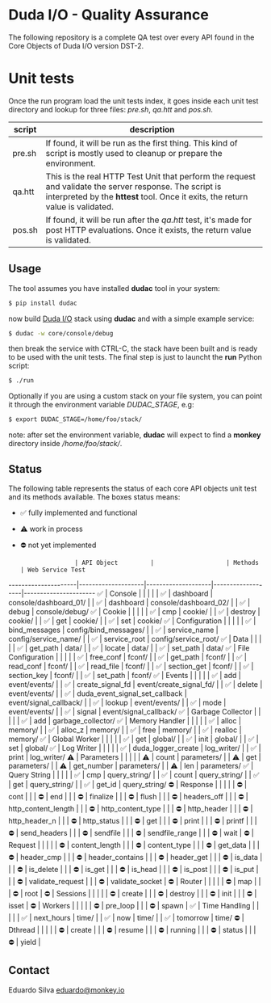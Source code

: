 # Duda I/O - Quality Assurance

The following repository is a complete QA test over every API found in the Core Objects of Duda I/O version DST-2.

# Unit tests

Once the run program load the unit tests index, it goes inside each unit test directory and lookup for three files: _pre.sh_, _qa.htt_ and _pos.sh_.

  script | description
---------|-----------
pre.sh   | If found, it will be run as the first thing. This kind of script is mostly used to cleanup or prepare the environment.
qa.htt   | This is the real HTTP Test Unit that perform the request and validate the server response. The script is interpreted by the __httest__ tool. Once it exits, the return value is validated.
pos.sh   | If found, it will be run after the _qa.htt_ test, it's made for post HTTP evaluations. Once it exists, the return value is validated.

## Usage

The tool assumes you have installed __dudac__ tool in your system:

```bash
$ pip install dudac
```

now build [Duda I/O](http://duda.io) stack using __dudac__ and with a simple example
service:

```bash
$ dudac -w core/console/debug
```

then break the service with CTRL-C, the stack have been built and is ready to be used with
the unit tests. The final step is just to launcht the __run__ Python script:

```bash
$ ./run
```
Optionally if you are using a custom stack on your file system, you can point it through the environment variable _DUDAC\_STAGE_, e.g:

```bash
$ export DUDAC_STAGE=/home/foo/stack/
```

note: after set the environment variable, __dudac__ will expect to find a __monkey__ directory
inside _/home/foo/stack/_.

## Status

The following table represents the status of each core API objects unit test and its methods available.
The boxes status means:

- :white_check_mark: fully implemented and functional
- :warning:  work in process
- :no_entry: not yet implemented


                     | API Object         |                    | Methods           | Web Service Test
---------------------|--------------------|--------------------|-------------------|----------------------
 :white_check_mark:  | Console            |                    |                   |
                     |                    | :white_check_mark: | dashboard         | console/dashboard_01/
                     |                    | :white_check_mark: | dashboard         | console/dashboard_02/
                     |                    | :white_check_mark: | debug             | console/debug/
 :white_check_mark:  | Cookie             |                    |                   |
                     |                    | :white_check_mark: | cmp               | cookie/
                     |                    | :white_check_mark: | destroy           | cookie/
                     |                    | :white_check_mark: | get               | cookie/
                     |                    | :white_check_mark: | set               | cookie/
 :white_check_mark:  | Configuration      |                    |                   |
                     |                    | :white_check_mark: | bind_messages     | config/bind_messages/
                     |                    | :white_check_mark: | service_name      | config/service_name/
                     |                    | :white_check_mark: | service_root      | config/service_root/
 :white_check_mark:  | Data               |                    |                   |
                     |                    | :white_check_mark: | get_path          | data/
                     |                    | :white_check_mark: | locate            | data/
                     |                    | :white_check_mark: | set_path          | data/
 :white_check_mark:  | File Configuration |                    |                   |
                     |                    | :white_check_mark: | free_conf         | fconf/
                     |                    | :white_check_mark: | get_path          | fconf/
                     |                    | :white_check_mark: | read_conf         | fconf/
                     |                    | :white_check_mark: | read_file         | fconf/
                     |                    | :white_check_mark: | section_get       | fconf/
                     |                    | :white_check_mark: | section_key       | fconf/
                     |                    | :white_check_mark: | set_path          | fconf/
 :white_check_mark:  | Events             |                    |                   |
                     |                    | :white_check_mark: | add               | event/events/
                     |                    | :white_check_mark: | create_signal_fd  | event/create_signal_fd/
                     |                    | :white_check_mark: | delete            | event/events/
                     |                    | :white_check_mark: | duda_event_signal_set_callback | event/signal_callback/
                     |                    | :white_check_mark: | lookup            | event/events/
                     |                    | :white_check_mark: | mode              | event/events/
                     |                    | :white_check_mark: | signal            | event/signal_callback/
 :white_check_mark:  | Garbage Collector  |                    |                   |
                     |                    | :white_check_mark: | add               | garbage_collector/
 :white_check_mark:  | Memory Handler     |                    |                   |
                     |                    | :white_check_mark: | alloc             | memory/
                     |                    | :white_check_mark: | alloc_z           | memory/
                     |                    | :white_check_mark: | free              | memory/
                     |                    | :white_check_mark: | realloc           | memory/
 :white_check_mark:  | Global Worker      |                    |                   |
                     |                    | :white_check_mark: | get               | global/
                     |                    | :white_check_mark: | init              | global/
                     |                    | :white_check_mark: | set               | global/
 :white_check_mark:  | Log Writer         |                    |                   |
                     |                    | :white_check_mark: | duda_logger_create | log_writer/
                     |                    | :white_check_mark: | print             | log_writer/
 :warning:           | Parameters         |                    |                   |
                     |                    | :warning:          | count             | parameters/
                     |                    | :warning:          | get               | parameters/
                     |                    | :warning:          | get_number        | parameters/
                     |                    | :warning:          | len               | parameters/
 :white_check_mark:  | Query String       |                    |                   |
                     |                    | :white_check_mark: | cmp               | query_string/
                     |                    | :white_check_mark: | count             | query_string/
                     |                    | :white_check_mark: | get               | query_string/
                     |                    | :white_check_mark: | get_id            | query_string/
 :no_entry:          | Response           |                    |                   |
                     |                    | :no_entry:         | cont              |
                     |                    | :no_entry:         | end               |
                     |                    | :no_entry:         | finalize          |
                     |                    | :no_entry:         | flush             |
                     |                    | :no_entry:         | headers_off       |
                     |                    | :no_entry:         | http_content_length |
                     |                    | :no_entry:         | http_content_type   |
                     |                    | :no_entry:         | http_header       |
                     |                    | :no_entry:         | http_header_n     |
                     |                    | :no_entry:         | http_status       |
                     |                    | :no_entry:         | get               |
                     |                    | :no_entry:         | print             |
                     |                    | :no_entry:         | printf            |
                     |                    | :no_entry:         | send_headers      |
                     |                    | :no_entry:         | sendfile          |
                     |                    | :no_entry:         | sendfile_range    |
                     |                    | :no_entry:         | wait              |
 :no_entry:          | Request            |                    |                   |
                     |                    | :no_entry:         | content_length    |
                     |                    | :no_entry:         | content_type      |
                     |                    | :no_entry:         | get_data          |
                     |                    | :no_entry:         | header_cmp        |
                     |                    | :no_entry:         | header_contains   |
                     |                    | :no_entry:         | header_get        |
                     |                    | :no_entry:         | is_data           |
                     |                    | :no_entry:         | is_delete         |
                     |                    | :no_entry:         | is_get            |
                     |                    | :no_entry:         | is_head           |
                     |                    | :no_entry:         | is_post           |
                     |                    | :no_entry:         | is_put            |
                     |                    | :no_entry:         | validate_request  |
                     |                    | :no_entry:         | validate_socket   |
 :no_entry:          | Router             |                    |                   |
                     |                    | :no_entry:         | map               |
                     |                    | :no_entry:         | root              |
 :no_entry:          | Sessions           |                    |                   |
                     |                    | :no_entry:         | create            |
                     |                    | :no_entry:         | destroy           |
                     |                    | :no_entry:         | init              |
                     |                    | :no_entry:         | isset             |
 :no_entry:          | Workers            |                    |                   |
                     |                    | :no_entry:         | pre_loop          |
                     |                    | :no_entry:         | spawn             |
 :white_check_mark:  | Time Handling      |                    |                   |
                     |                    | :white_check_mark: | next_hours        | time/
                     |                    | :white_check_mark: | now               | time/
                     |                    | :white_check_mark: | tomorrow          | time/
 :no_entry:          | Dthread            |                    |                   |
                     |                    | :no_entry:         | create            |
                     |                    | :no_entry:         | resume            |
                     |                    | :no_entry:         | running           |
                     |                    | :no_entry:         | status            |
                     |                    | :no_entry:         | yield             |

## Contact

Eduardo Silva <eduardo@monkey.io>

